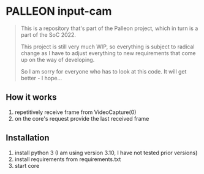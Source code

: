 # PALLEON input-cam

> This is a repository that's part of the Palleon project, which in turn is a part of the SoC 2022.
>
> This project is still very much WIP, so everything is subject to radical change as I have to
> adjust everything to new requirements that come up on the way of developing.
>
> So I am sorry for everyone who has to look at this code. It will get better - I hope...

## How it works

1. repetitively receive frame from VideoCapture(0)
2. on the core's request provide the last received frame

## Installation

1. install python 3 (I am using version 3.10, I have not tested prior versions)
2. install requirements from requirements.txt
3. start core
